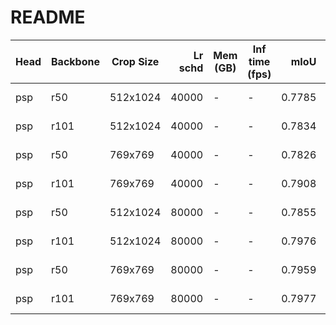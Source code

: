 # README
| Head | Backbone | Crop Size | Lr schd | Mem (GB) | Inf time (fps) |  mIoU  | mIoU(multi scale) |                                                                                                                                                                                       download                                                                                                                                                                                       |
|------|----------|-----------|--------:|----------|----------------|-------:|-------------------|--------------------------------------------------------------------------------------------------------------------------------------------------------------------------------------------------------------------------------------------------------------------------------------------------------------------------------------------------------------------------------------|
| psp  | r50      | 512x1024  |   40000 | -        | -              | 0.7785 | -                 | [model](https://open-mmlab.s3.ap-northeast-2.amazonaws.com/mmsegmentation/models/pspnet/psp_r50_512x1024_40ki_cityscapes/psp_r50_512x1024_40ki_cityscapes_20200605_003338-c57ef100.pth) &#124; [log](https://open-mmlab.s3.ap-northeast-2.amazonaws.com/mmsegmentation/models/pspnet/psp_r50_512x1024_40ki_cityscapes/psp_r50_512x1024_40ki_cityscapes-20200605_003338.log.json)     |
| psp  | r101     | 512x1024  |   40000 | -        | -              | 0.7834 | -                 | [model](https://open-mmlab.s3.ap-northeast-2.amazonaws.com/mmsegmentation/models/pspnet/psp_r101_512x1024_40ki_cityscapes/psp_r101_512x1024_40ki_cityscapes_20200604_232751-d4a064e9.pth) &#124; [log](https://open-mmlab.s3.ap-northeast-2.amazonaws.com/mmsegmentation/models/pspnet/psp_r101_512x1024_40ki_cityscapes/psp_r101_512x1024_40ki_cityscapes-20200604_232751.log.json) |
| psp  | r50      | 769x769   |   40000 | -        | -              | 0.7826 | -                 | [model](https://open-mmlab.s3.ap-northeast-2.amazonaws.com/mmsegmentation/models/pspnet/psp_r50_769x769_40ki_cityscapes/psp_r50_769x769_40ki_cityscapes_20200606_112725-a7a7e6a9.pth) &#124; [log](https://open-mmlab.s3.ap-northeast-2.amazonaws.com/mmsegmentation/models/pspnet/psp_r50_769x769_40ki_cityscapes/psp_r50_769x769_40ki_cityscapes-20200606_112725.log.json)         |
| psp  | r101     | 769x769   |   40000 | -        | -              | 0.7908 | -                 | [model](https://open-mmlab.s3.ap-northeast-2.amazonaws.com/mmsegmentation/models/pspnet/psp_r101_769x769_40ki_cityscapes/psp_r101_769x769_40ki_cityscapes_20200606_112753-585a7ecb.pth) &#124; [log](https://open-mmlab.s3.ap-northeast-2.amazonaws.com/mmsegmentation/models/pspnet/psp_r101_769x769_40ki_cityscapes/psp_r101_769x769_40ki_cityscapes-20200606_112753.log.json)     |
| psp  | r50      | 512x1024  |   80000 | -        | -              | 0.7855 | -                 | [model](https://open-mmlab.s3.ap-northeast-2.amazonaws.com/mmsegmentation/models/pspnet/psp_r50_512x1024_80ki_cityscapes/psp_r50_512x1024_80ki_cityscapes_20200606_112131-106cea26.pth) &#124; [log](https://open-mmlab.s3.ap-northeast-2.amazonaws.com/mmsegmentation/models/pspnet/psp_r50_512x1024_80ki_cityscapes/psp_r50_512x1024_80ki_cityscapes-20200606_112131.log.json)     |
| psp  | r101     | 512x1024  |   80000 | -        | -              | 0.7976 | -                 | [model](https://open-mmlab.s3.ap-northeast-2.amazonaws.com/mmsegmentation/models/pspnet/psp_r101_512x1024_80ki_cityscapes/psp_r101_512x1024_80ki_cityscapes_20200606_112211-0853d17d.pth) &#124; [log](https://open-mmlab.s3.ap-northeast-2.amazonaws.com/mmsegmentation/models/pspnet/psp_r101_512x1024_80ki_cityscapes/psp_r101_512x1024_80ki_cityscapes-20200606_112211.log.json) |
| psp  | r50      | 769x769   |   80000 | -        | -              | 0.7959 | -                 | [model](https://open-mmlab.s3.ap-northeast-2.amazonaws.com/mmsegmentation/models/pspnet/psp_r50_769x769_80ki_cityscapes/psp_r50_769x769_80ki_cityscapes_20200606_210121-b1392b0a.pth) &#124; [log](https://open-mmlab.s3.ap-northeast-2.amazonaws.com/mmsegmentation/models/pspnet/psp_r50_769x769_80ki_cityscapes/psp_r50_769x769_80ki_cityscapes-20200606_210121.log.json)         |
| psp  | r101     | 769x769   |   80000 | -        | -              | 0.7977 | -                 | [model](https://open-mmlab.s3.ap-northeast-2.amazonaws.com/mmsegmentation/models/pspnet/psp_r101_769x769_80ki_cityscapes/psp_r101_769x769_80ki_cityscapes_20200606_225055-fbf5726a.pth) &#124; [log](https://open-mmlab.s3.ap-northeast-2.amazonaws.com/mmsegmentation/models/pspnet/psp_r101_769x769_80ki_cityscapes/psp_r101_769x769_80ki_cityscapes-20200606_225055.log.json)     |
